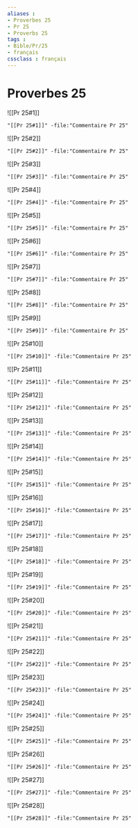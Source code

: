 ```yaml
---
aliases : 
- Proverbes 25
- Pr 25
- Proverbs 25
tags : 
- Bible/Pr/25
- français
cssclass : français
---
```


# Proverbes 25

![[Pr 25#1]]

```query
"[[Pr 25#1]]" -file:"Commentaire Pr 25"
```

![[Pr 25#2]]

```query
"[[Pr 25#2]]" -file:"Commentaire Pr 25"
```

![[Pr 25#3]]

```query
"[[Pr 25#3]]" -file:"Commentaire Pr 25"
```

![[Pr 25#4]]

```query
"[[Pr 25#4]]" -file:"Commentaire Pr 25"
```

![[Pr 25#5]]

```query
"[[Pr 25#5]]" -file:"Commentaire Pr 25"
```

![[Pr 25#6]]

```query
"[[Pr 25#6]]" -file:"Commentaire Pr 25"
```

![[Pr 25#7]]

```query
"[[Pr 25#7]]" -file:"Commentaire Pr 25"
```

![[Pr 25#8]]

```query
"[[Pr 25#8]]" -file:"Commentaire Pr 25"
```

![[Pr 25#9]]

```query
"[[Pr 25#9]]" -file:"Commentaire Pr 25"
```

![[Pr 25#10]]

```query
"[[Pr 25#10]]" -file:"Commentaire Pr 25"
```

![[Pr 25#11]]

```query
"[[Pr 25#11]]" -file:"Commentaire Pr 25"
```

![[Pr 25#12]]

```query
"[[Pr 25#12]]" -file:"Commentaire Pr 25"
```

![[Pr 25#13]]

```query
"[[Pr 25#13]]" -file:"Commentaire Pr 25"
```

![[Pr 25#14]]

```query
"[[Pr 25#14]]" -file:"Commentaire Pr 25"
```

![[Pr 25#15]]

```query
"[[Pr 25#15]]" -file:"Commentaire Pr 25"
```

![[Pr 25#16]]

```query
"[[Pr 25#16]]" -file:"Commentaire Pr 25"
```

![[Pr 25#17]]

```query
"[[Pr 25#17]]" -file:"Commentaire Pr 25"
```

![[Pr 25#18]]

```query
"[[Pr 25#18]]" -file:"Commentaire Pr 25"
```

![[Pr 25#19]]

```query
"[[Pr 25#19]]" -file:"Commentaire Pr 25"
```

![[Pr 25#20]]

```query
"[[Pr 25#20]]" -file:"Commentaire Pr 25"
```

![[Pr 25#21]]

```query
"[[Pr 25#21]]" -file:"Commentaire Pr 25"
```

![[Pr 25#22]]

```query
"[[Pr 25#22]]" -file:"Commentaire Pr 25"
```

![[Pr 25#23]]

```query
"[[Pr 25#23]]" -file:"Commentaire Pr 25"
```

![[Pr 25#24]]

```query
"[[Pr 25#24]]" -file:"Commentaire Pr 25"
```

![[Pr 25#25]]

```query
"[[Pr 25#25]]" -file:"Commentaire Pr 25"
```

![[Pr 25#26]]

```query
"[[Pr 25#26]]" -file:"Commentaire Pr 25"
```

![[Pr 25#27]]

```query
"[[Pr 25#27]]" -file:"Commentaire Pr 25"
```

![[Pr 25#28]]

```query
"[[Pr 25#28]]" -file:"Commentaire Pr 25"
```


